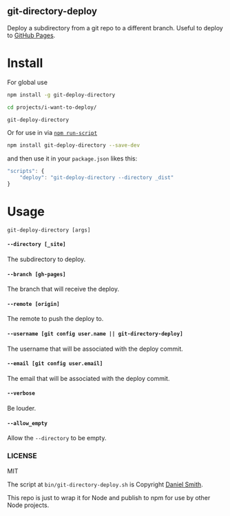 git-directory-deploy
--------------------

Deploy a subdirectory from a git repo to a different branch. Useful to
deploy to [GitHub Pages](https://pages.github.com/).


# Install

For global use
```sh
npm install -g git-deploy-directory

cd projects/i-want-to-deploy/

git-deploy-directory
```

Or for use in via [`npm run-script`](https://docs.npmjs.com/cli/run-script)
```sh
npm install git-deploy-directory --save-dev
```
and then use it in your `package.json` likes this:
```js
"scripts": {
    "deploy": "git-deploy-directory --directory _dist"
}
```


# Usage
`git-deploy-directory [args]`

#### `--directory [_site]`
The subdirectory to deploy.

#### `--branch [gh-pages]`
The branch that will receive the deploy.

#### `--remote [origin]`
The remote to push the deploy to.

#### `--username [git config user.name || git-directory-deploy]`
The username that will be associated with the deploy commit.

#### `--email [git config user.email]`
The email that will be associated with the deploy commit.

#### `--verbose`
Be louder.

#### `--allow_empty`
Allow the `--directory` to be empty.


### LICENSE

MIT

The script at `bin/git-directory-deploy.sh` is Copyright [Daniel Smith](https://github.com/X1011/git-directory-deploy).

This repo is just to wrap it for Node and publish to npm for use by other Node projects.

